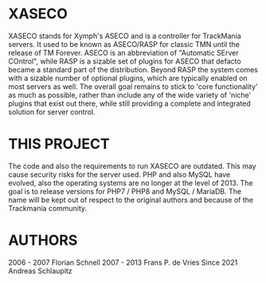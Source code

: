 # XASECO
XASECO stands for Xymph's ASECO and is a controller for TrackMania servers. It used to be known as ASECO/RASP for classic TMN until the release of TM Forever. ASECO is an abbreviation of "Automatic SErver COntrol", while RASP is a sizable set of plugins for ASECO that defacto became a standard part of the distribution.  Beyond RASP the system comes with a sizable number of optional plugins, which are typically enabled on most servers as well. The overall goal remains to stick to 'core functionality' as much as possible, rather than include any of the wide variety of 'niche' plugins that exist out there, while still providing a complete and integrated solution for server control.

# THIS PROJECT
The code and also the requirements to run XASECO are outdated. This may cause security risks for the server used. PHP and also MySQL have evolved, also the operating systems are no longer at the level of 2013. The goal is to release versions for PHP7 / PHP8 and MySQL / MariaDB. The name will be kept out of respect to the original authors and because of the Trackmania community.

# AUTHORS
2006 - 2007 Florian Schnell
2007 - 2013 Frans P. de Vries
Since 2021 Andreas Schlaupitz
